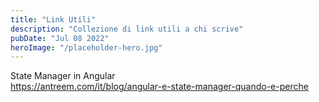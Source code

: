```yaml
---
title: "Link Utili"
description: "Collezione di link utili a chi scrive"
pubDate: "Jul 08 2022"
heroImage: "/placeholder-hero.jpg"
---
```


State Manager in Angular <br>
https://antreem.com/it/blog/angular-e-state-manager-quando-e-perche
